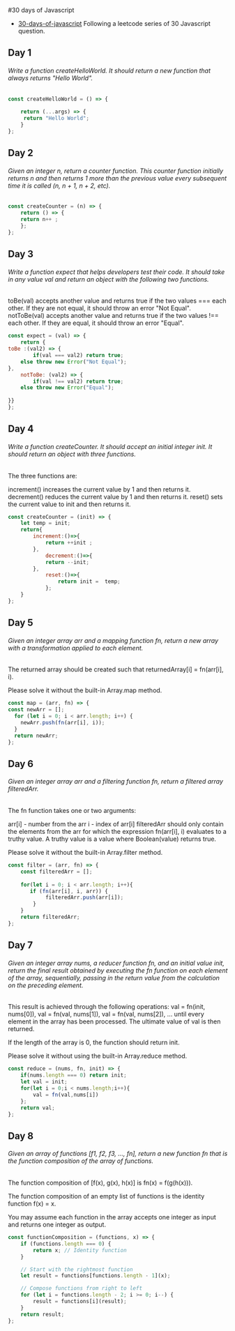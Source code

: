 
#30 days of Javascript 

 - [30-days-of-javascript](https://leetcode.com/studyplan/30-days-of-javascript)
Following a leetcode series of 30 Javascript question.


## Day 1 
###### Write a function createHelloWorld. It should return a new function that always returns "Hello World".

```javascript
const createHelloWorld = () => {
    
    return (...args) => {
     return "Hello World";   
    }
};
```
## Day 2 
###### Given an integer n, return a counter function. This counter function initially returns n and then returns 1 more than the previous value every subsequent time it is called (n, n + 1, n + 2, etc).

```javascript
const createCounter = (n) => {
    return () => {
    return n++ ;
    };
};
```
## Day 3 
###### Write a function expect that helps developers test their code. It should take in any value val and return an object with the following two functions.

toBe(val) accepts another value and returns true if the two values === each other. If they are not equal, it should throw an error "Not Equal".
notToBe(val) accepts another value and returns true if the two values !== each other. If they are equal, it should throw an error "Equal".

```javascript
const expect = (val) => {
    return {
toBe :(val2) => {
        if(val === val2) return true;
    else throw new Error("Not Equal");
},
    notToBe: (val2) => {
        if(val !== val2) return true;
    else throw new Error("Equal");
    
}}
};
```
## Day 4 
###### Write a function createCounter. It should accept an initial integer init. It should return an object with three functions.

The three functions are:

increment() increases the current value by 1 and then returns it.
decrement() reduces the current value by 1 and then returns it.
reset() sets the current value to init and then returns it.

```javascript
const createCounter = (init) => {
    let temp = init;
    return{
        increment:()=>{
            return ++init ;
        },
            decrement:()=>{
            return --init;
        },
            reset:()=>{
                return init =  temp;
            };
    }
};
```
## Day 5 
###### Given an integer array arr and a mapping function fn, return a new array with a transformation applied to each element.

The returned array should be created such that returnedArray[i] = fn(arr[i], i).

Please solve it without the built-in Array.map method.

```javascript
const map = (arr, fn) => {
const newArr = [];
  for (let i = 0; i < arr.length; i++) {
    newArr.push(fn(arr[i], i));
  }
  return newArr;
};
```
## Day 6 
###### Given an integer array arr and a filtering function fn, return a filtered array filteredArr.

The fn function takes one or two arguments:

arr[i] - number from the arr
i - index of arr[i]
filteredArr should only contain the elements from the arr for which the expression fn(arr[i], i) evaluates to a truthy value. A truthy value is a value where Boolean(value) returns true.

Please solve it without the built-in Array.filter method.

```javascript
const filter = (arr, fn) => {
    const filteredArr = [];
    
    for(let i = 0; i < arr.length; i++){
       if (fn(arr[i], i, arr)) {
            filteredArr.push(arr[i]);
        }
    }
    return filteredArr;
};
```
## Day 7 
###### Given an integer array nums, a reducer function fn, and an initial value init, return the final result obtained by executing the fn function on each element of the array, sequentially, passing in the return value from the calculation on the preceding element.

This result is achieved through the following operations: val = fn(init, nums[0]), val = fn(val, nums[1]), val = fn(val, nums[2]), ... until every element in the array has been processed. The ultimate value of val is then returned.

If the length of the array is 0, the function should return init.

Please solve it without using the built-in Array.reduce method.

```javascript
const reduce = (nums, fn, init) => {
    if(nums.length === 0) return init;
    let val = init;
    for(let i = 0;i < nums.length;i++){
        val = fn(val,nums[i])
    };
    return val;
};
```
## Day 8 
###### Given an array of functions [f1, f2, f3, ..., fn], return a new function fn that is the function composition of the array of functions.

The function composition of [f(x), g(x), h(x)] is fn(x) = f(g(h(x))).

The function composition of an empty list of functions is the identity function f(x) = x.

You may assume each function in the array accepts one integer as input and returns one integer as output.

```javascript
const functionComposition = (functions, x) => {
    if (functions.length === 0) {
        return x; // Identity function
    }

    // Start with the rightmost function
    let result = functions[functions.length - 1](x);

    // Compose functions from right to left
    for (let i = functions.length - 2; i >= 0; i--) {
        result = functions[i](result);
    }
    return result;
};

```
